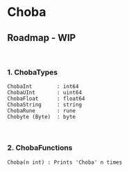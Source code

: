 # Choba

## Roadmap - WIP
<br>

### 1. ChobaTypes
    ChobaInt        : int64
    ChobaUInt       : uint64
    ChobaFloat      : float64
    ChobaString     : string
    ChobaRune       : rune
    Chobyte (Byte)  : byte
    
<br>

### 2. ChobaFunctions
    Choba(n int) : Prints 'Choba' n times